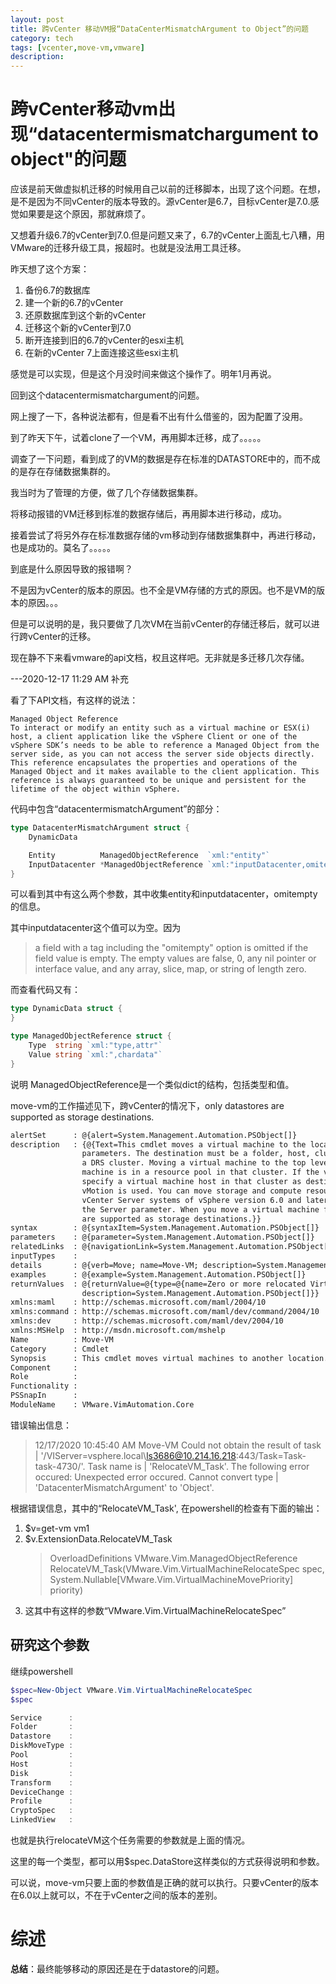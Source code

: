 ```yaml
---
layout: post
title: 跨vCenter 移动VM报“DataCenterMismatchArgument to Object”的问题
category: tech
tags: [vcenter,move-vm,vmware]
description: 
---
```


# 跨vCenter移动vm出现“datacentermismatchargument to object"的问题

应该是前天做虚拟机迁移的时候用自己以前的迁移脚本，出现了这个问题。在想，是不是因为不同vCenter的版本导致的。源vCenter是6.7，目标vCenter是7.0.感觉如果要是这个原因，那就麻烦了。

又想着升级6.7的vCenter到7.0.但是问题又来了，6.7的vCenter上面乱七八糟，用VMware的迁移升级工具，报超时。也就是没法用工具迁移。

昨天想了这个方案：
1. 备份6.7的数据库
2. 建一个新的6.7的vCenter
3. 还原数据库到这个新的vCenter
4. 迁移这个新的vCenter到7.0
5. 断开连接到旧的6.7的vCenter的esxi主机
6. 在新的vCenter 7上面连接这些esxi主机

感觉是可以实现，但是这个月没时间来做这个操作了。明年1月再说。

回到这个datacentermismatchargument的问题。

网上搜了一下，各种说法都有，但是看不出有什么借鉴的，因为配置了没用。

到了昨天下午，试着clone了一个VM，再用脚本迁移，成了。。。。。

调查了一下问题，看到成了的VM的数据是存在标准的DATASTORE中的，而不成的是存在存储数据集群的。

我当时为了管理的方便，做了几个存储数据集群。

将移动报错的VM迁移到标准的数据存储后，再用脚本进行移动，成功。

接着尝试了将另外存在标准数据存储的vm移动到存储数据集群中，再进行移动，也是成功的。莫名了。。。。。

到底是什么原因导致的报错啊？

不是因为vCenter的版本的原因。也不全是VM存储的方式的原因。也不是VM的版本的原因。。。

但是可以说明的是，我只要做了几次VM在当前vCenter的存储迁移后，就可以进行跨vCenter的迁移。

现在静不下来看vmware的api文档，权且这样吧。无非就是多迁移几次存储。

---2020-12-17 11:29 AM 补充

看了下API文档，有这样的说法：

```
Managed Object Reference
To interact or modify an entity such as a virtual machine or ESX(i) host, a client application like the vSphere Client or one of the vSphere SDK’s needs to be able to reference a Managed Object from the server side, as you can not access the server side objects directly. This reference encapsulates the properties and operations of the Managed Object and it makes available to the client application. This reference is always guaranteed to be unique and persistent for the lifetime of the object within vSphere.
```
代码中包含“datacentermismatchArgument”的部分：

```go
type DatacenterMismatchArgument struct {
	DynamicData

	Entity          ManagedObjectReference  `xml:"entity"`
	InputDatacenter *ManagedObjectReference `xml:"inputDatacenter,omitempty"`
}
```
可以看到其中有这么两个参数，其中收集entity和inputdatacenter，omitempty的信息。

其中inputdatacenter这个值可以为空。因为

> a field with a tag including the "omitempty" option is omitted
  if the field value is empty. The empty values are false, 0, any
  nil pointer or interface value, and any array, slice, map, or
  string of length zero.

而查看代码又有：
```go
type DynamicData struct {
}

type ManagedObjectReference struct {
	Type  string `xml:"type,attr"`
	Value string `xml:",chardata"`
}
```

说明 ManagedObjectReference是一个类似dict的结构，包括类型和值。

move-vm的工作描述见下，跨vCenter的情况下，only datastores are supported as storage destinations.

```xml
alertSet      : @{alert=System.Management.Automation.PSObject[]}
description   : {@{Text=This cmdlet moves a virtual machine to the location that is specified by the Destination or the Datastore 
                parameters. The destination must be a folder, host, cluster, or a resource pool. You can move a virtual machine to 
                a DRS cluster. Moving a virtual machine to the top level of a non-DRS cluster is only possible if the virtual 
                machine is in a resource pool in that cluster. If the virtual machine is outside the non-DRS cluster, you need to 
                specify a virtual machine host in that cluster as destination. When moving virtual machines that are powered on, 
                vMotion is used. You can move storage and compute resources simultaneously. You can move virtual machines between 
                vCenter Server systems of vSphere version 6.0 and later. To specify a server different from the default one, use 
                the Server parameter. When you move a virtual machine from one vCenter Server system to another, only datastores 
                are supported as storage destinations.}}
syntax        : @{syntaxItem=System.Management.Automation.PSObject[]}
parameters    : @{parameter=System.Management.Automation.PSObject[]}
relatedLinks  : @{navigationLink=System.Management.Automation.PSObject[]}
inputTypes    : 
details       : @{verb=Move; name=Move-VM; description=System.Management.Automation.PSObject[]; noun=VM}
examples      : @{example=System.Management.Automation.PSObject[]}
returnValues  : @{returnValue=@{type=@{name=Zero or more relocated VirtualMachine objects}; 
                description=System.Management.Automation.PSObject[]}}
xmlns:maml    : http://schemas.microsoft.com/maml/2004/10
xmlns:command : http://schemas.microsoft.com/maml/dev/command/2004/10
xmlns:dev     : http://schemas.microsoft.com/maml/dev/2004/10
xmlns:MSHelp  : http://msdn.microsoft.com/mshelp
Name          : Move-VM
Category      : Cmdlet
Synopsis      : This cmdlet moves virtual machines to another location.
Component     : 
Role          : 
Functionality : 
PSSnapIn      : 
ModuleName    : VMware.VimAutomation.Core
```

错误输出信息：
 > 12/17/2020 10:45:40 AM Move-VM  Could not obtain the result of   task                                                  | '/VIServer=vsphere.local\ls3686@10.214.16.218:443/Task=Task-task-4730/'. Task name is                                | 'RelocateVM_Task'. The following error occured: Unexpected error occured. Cannot convert type                        | 'DatacenterMismatchArgument' to 'Object'. 


根据错误信息，其中的“RelocateVM_Task', 在powershell的检查有下面的输出：

1. $v=get-vm vm1
2. $v.ExtensionData.RelocateVM_Task
   > OverloadDefinitions
VMware.Vim.ManagedObjectReference RelocateVM_Task(VMware.Vim.VirtualMachineRelocateSpec spec,
System.Nullable[VMware.Vim.VirtualMachineMovePriority] priority)
3. 这其中有这样的参数“VMware.Vim.VirtualMachineRelocateSpec”

## 研究这个参数

继续powershell

```powershell
$spec=New-Object VMware.Vim.VirtualMachineRelocateSpec
$spec

Service      : 
Folder       : 
Datastore    : 
DiskMoveType : 
Pool         : 
Host         : 
Disk         : 
Transform    : 
DeviceChange : 
Profile      : 
CryptoSpec   : 
LinkedView   : 

```

也就是执行relocateVM这个任务需要的参数就是上面的情况。

这里的每一个类型，都可以用$spec.DataStore这样类似的方式获得说明和参数。

可以说，move-vm只要上面的参数值是正确的就可以执行。只要vCenter的版本在6.0以上就可以，不在于vCenter之间的版本的差别。

# 综述

<b>总结</b>：最终能够移动的原因还是在于datastore的问题。


